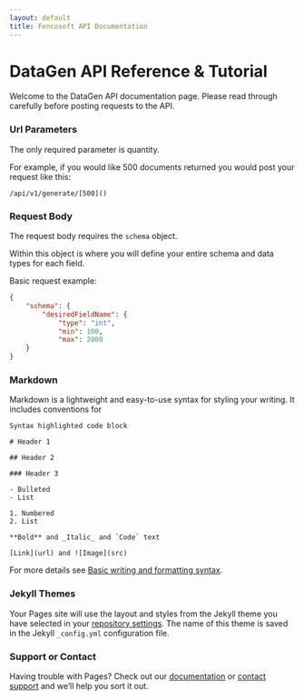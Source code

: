 ```yaml
---
layout: default
title: Fencosoft API Documentation
---
```


# DataGen API Reference & Tutorial

Welcome to the DataGen API documentation page. Please read through carefully before posting requests to the API.

### Url Parameters
The only required parameter is quantity.

For example, if you would like 500 documents returned you would post your request like this:

```
/api/v1/generate/[500]()
```

### Request Body
The request body requires the `schema` object.

Within this object is where you will define your entire schema and data types for each field.

Basic request example:
```json
{
    "schema": {
        "desiredFieldName": {
            "type": "int",
            "min": 100,
            "max": 2000
    }
}
```


### Markdown

Markdown is a lightweight and easy-to-use syntax for styling your writing. It includes conventions for

```
Syntax highlighted code block

# Header 1

## Header 2

### Header 3

- Bulleted
- List

1. Numbered
2. List

**Bold** and _Italic_ and `Code` text

[Link](url) and ![Image](src)
```

For more details see [Basic writing and formatting syntax](https://docs.github.com/en/github/writing-on-github/getting-started-with-writing-and-formatting-on-github/basic-writing-and-formatting-syntax).

### Jekyll Themes

Your Pages site will use the layout and styles from the Jekyll theme you have selected in your [repository settings](https://github.com/fencosoft/fencosoft.github.io/settings/pages). The name of this theme is saved in the Jekyll `_config.yml` configuration file.

### Support or Contact

Having trouble with Pages? Check out our [documentation](https://docs.github.com/categories/github-pages-basics/) or [contact support](https://support.github.com/contact) and we’ll help you sort it out.
